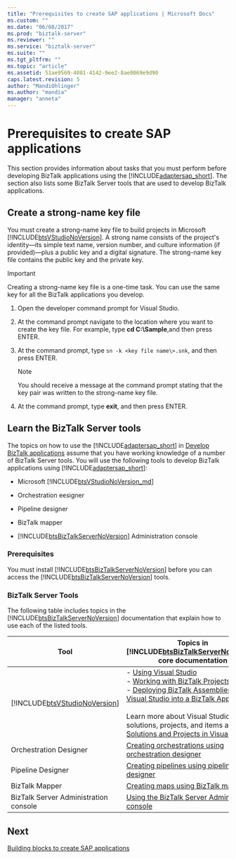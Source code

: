 ```yaml
---
title: "Prerequisites to create SAP applications | Microsoft Docs"
ms.custom: ""
ms.date: "06/08/2017"
ms.prod: "biztalk-server"
ms.reviewer: ""
ms.service: "biztalk-server"
ms.suite: ""
ms.tgt_pltfrm: ""
ms.topic: "article"
ms.assetid: 51ae9569-4081-4142-9ee2-8ae0069e9d90
caps.latest.revision: 5
author: "MandiOhlinger"
ms.author: "mandia"
manager: "anneta"
---
```

# Prerequisites to create SAP applications
This section provides information about tasks that you must perform before developing BizTalk applications using the [!INCLUDE[adaptersap_short](../../includes/adaptersap-short-md.md)]. The section also lists some BizTalk Server tools that are used to develop BizTalk applications.  
  
## Create a strong-name key file

You must create a strong-name key file to build projects in Microsoft [!INCLUDE[btsVStudioNoVersion](../../includes/btsvstudionoversion-md.md)]. A strong name consists of the project's identity—its simple text name, version number, and culture information (if provided)—plus a public key and a digital signature. The strong-name key file contains the public key and the private key.  
  
> [!IMPORTANT]
>  Creating a strong-name key file is a one-time task. You can use the same key for all the BizTalk applications you develop.  
  
1.  Open the developer command prompt for Visual Studio.  
  
2.  At the command prompt navigate to the location where you want to create the key file. For example, type **cd C:\Sample**,and then press ENTER.  
  
3.  At the command prompt, type `sn -k <key file name\>.snk`, and then press ENTER.  
  
    > [!NOTE]
    >  You should receive a message at the command prompt stating that the key pair was written to the strong-name key file.  
  
4.  At the command prompt, type **exit**, and then press ENTER.  

## Learn the BizTalk Server tools

The topics on how to use the [!INCLUDE[adaptersap_short](../../includes/adaptersap-short-md.md)] in [Develop BizTalk applications](../../adapters-and-accelerators/adapter-sap/develop-biztalk-applications-using-the-sap-adapter.md) assume that you have working knowledge of a number of BizTalk Server tools. You will use the following tools to develop BizTalk applications using [!INCLUDE[adaptersap_short](../../includes/adaptersap-short-md.md)]:  
  
-   Microsoft [!INCLUDE[btsVStudioNoVersion_md](../../includes/btsvstudionoversion-md.md)] 
  
-   Orchestration eesigner  
  
-   Pipeline designer  
  
-   BizTalk mapper  
  
-   [!INCLUDE[btsBizTalkServerNoVersion](../../includes/btsbiztalkservernoversion-md.md)] Administration console  

  
### Prerequisites  
 You must install [!INCLUDE[btsBizTalkServerNoVersion](../../includes/btsbiztalkservernoversion-md.md)] before you can access the [!INCLUDE[btsBizTalkServerNoVersion](../../includes/btsbiztalkservernoversion-md.md)] tools.  
  
### BizTalk Server Tools  
 The following table includes topics in the [!INCLUDE[btsBizTalkServerNoVersion](../../includes/btsbiztalkservernoversion-md.md)] documentation that explain how to use each of the listed tools.  

|Tool|Topics in [!INCLUDE[btsBizTalkServerNoVersion](../../includes/btsbiztalkservernoversion-md.md)] core documentation|  
|---|---|  
|[!INCLUDE[btsVStudioNoVersion](../../includes/btsvstudionoversion-md.md)]|-   [Using Visual Studio](../../core/using-visual-studio.md) <br />-   [Working with BizTalk Projects](../../core/working-with-biztalk-projects.md)<br />-   [Deploying BizTalk Assemblies from Visual Studio into a BizTalk Application](../../core/deploying-biztalk-assemblies-from-visual-studio-into-a-biztalk-application.md)<br /><br /> Learn more about Visual Studio solutions, projects, and items at [Solutions and Projects in Visual Studio](https://msdn.microsoft.com/library/b142f8e7.aspx).|  
|Orchestration Designer|[Creating orchestrations using orchestration designer](../../core/creating-orchestrations-using-orchestration-designer.md)|  
|Pipeline Designer| [Creating pipelines using pipeline designer](../../core/creating-pipelines-using-pipeline-designer.md)|  
|BizTalk Mapper| [Creating maps using BizTalk mapper](../../core/creating-maps-using-biztalk-mapper.md)|  
|BizTalk Server Administration console|[Using the BizTalk Server Administration console](../../core/using-the-biztalk-server-administration-console.md)|  

## Next
[Building blocks to create SAP applications](../../adapters-and-accelerators/adapter-sap/building-blocks-to-create-sap-applications.md)